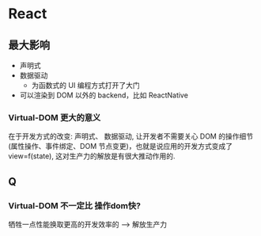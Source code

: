 

# React

## 最大影响
- 声明式
- 数据驱动
  - 为函数式的 UI 编程方式打开了大门
- 可以渲染到 DOM 以外的 backend，比如 ReactNative  

### Virtual-DOM 更大的意义
在于开发方式的改变: 声明式、 数据驱动, 让开发者不需要关心 DOM 的操作细节(属性操作、事件绑定、DOM 节点变更)，也就是说应用的开发方式变成了view=f(state), 这对生产力的解放是有很大推动作用的.

## Q
### Virtual-DOM 不一定比 操作dom快?
牺牲一点性能换取更高的开发效率的 --> 解放生产力
